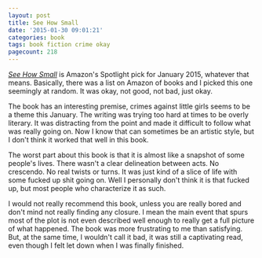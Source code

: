 ```yaml
---
layout: post
title: See How Small
date: '2015-01-30 09:01:21'
categories: book
tags: book fiction crime okay
pagecount: 218
---
```


[*See How Small*][small-amazon] is Amazon's Spotlight pick for
January 2015, whatever that means. Basically, there was a list
on Amazon of books and I picked this one seemingly at random.
It was okay, not good, not bad, just okay.

The book has an interesting premise, crimes against little girls
seems to be a theme this January. The writing was trying too
hard at times to be overly literary. It was distracting from
the point and made it difficult to follow what was really
going on. Now I know that can sometimes be an artistic style, but
I don't think it worked that well in this book.

The worst part about this book is that it is almost like a
snapshot of some people's lives. There wasn't a clear
delineation between acts. No crescendo. No real twists
or turns. It was just kind of a slice of life with some
fucked up shit going on. Well I personally don't think
it is that fucked up, but most people who characterize
it as such.

I would not really recommend this book, unless you
are really bored and don't mind not really finding
any closure. I mean the main event that spurs most
of the plot is not even described well enough to
really get a full picture of what happened. The book
was more frustrating to me than satisfying. But, at
the same time, I wouldn't call it bad, it was still
a captivating read, even though I felt let down when
I was finally finished.

[small-amazon]:         http://amzn.com/B00KAEXM3S
